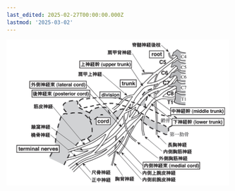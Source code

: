 ```yaml
---
last_edited: 2025-02-27T00:00:00.000Z
lastmod: '2025-03-02'
---
```





![image-20250224104236005](assets/image-20250224104236005.png)
